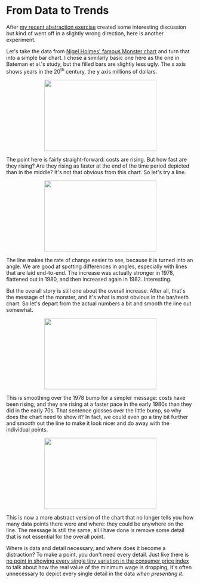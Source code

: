 # From Data to Trends

After <a title="How Much Data Do You Really Need?" href="/blog/2012/data-need">my recent abstraction exercise</a> created some interesting discussion but kind of went off in a slightly wrong direction, here is another experiment.

Let's take the data from <a title="Chart Junk Considered Useful After All" href="/criticism/chart-junk-considered-useful-after-all">Nigel Holmes' famous Monster chart</a> and turn that into a simple bar chart. I chose a similarly basic one here as the one in Bateman et al.'s study, but the filled bars are slightly less ugly. The x axis shows years in the 20<sup>th</sup> century, the y axis millions of dollars.

<p align="center"><img class="aligncenter size-full wp-image-1934" title="Costs Bars" src="https://media.eagereyes.org/wp-content/uploads/2012/05/costs-bars.png" alt="" width="300" height="190" /></p>

The point here is fairly straight-forward: costs are rising. But how fast are they rising? Are they rising as faster at the end of the time period depicted than in the middle? It's not that obvious from this chart. So let's try a line.

<p align="center"><img class="aligncenter size-full wp-image-1935" title="Costs Lines 1" src="https://media.eagereyes.org/wp-content/uploads/2012/05/costs-lines1.png" alt="" width="300" height="190" /></p>

The line makes the rate of change easier to see, because it is turned into an angle. We are good at spotting differences in angles, especially with lines that are laid end-to-end. The increase was actually stronger in 1978, flattened out in 1980, and then increased again in 1982. Interesting.

But the overall story is still one about the overall increase. After all, that's the message of the monster, and it's what is most obvious in the bar/teeth chart. So let's depart from the actual numbers a bit and smooth the line out somewhat.

<p align="center"><img class="aligncenter size-full wp-image-1936" title="Costs Lines 2" src="https://media.eagereyes.org/wp-content/uploads/2012/05/costs-lines2.png" alt="" width="300" height="190" /></p>

This is smoothing over the 1978 bump for a simpler message: costs have been rising, and they are rising at a faster pace in the early 1980s than they did in the early 70s. That sentence glosses over the little bump, so why does the chart need to show it? In fact, we could even go a tiny bit further and smooth out the line to make it look nicer and do away with the individual points.

<p align="center"><img class="aligncenter size-full wp-image-1937" title="Costs Lines 3" src="https://media.eagereyes.org/wp-content/uploads/2012/05/costs-lines3.png" alt="" width="300" height="190" /></p>

This is now a more abstract version of the chart that no longer tells you how many data points there were and where: they could be anywhere on the line. The message is still the same, all I have done is remove some detail that is not essential for the overall point.

Where is data and detail necessary, and where does it become a distraction? To make a point, you don't need every detail. Just like there is <a title="How Much Data Do You Really Need?" href="/journalism/data-need">no point in showing every single tiny variation in the consumer price index</a> to talk about how the real value of the minimum wage is dropping, it's often unnecessary to depict every single detail in the data <em>when presenting it</em>.
